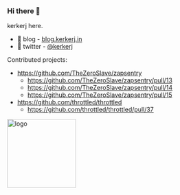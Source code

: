 ### Hi there 👋

kerkerj here.

- 📗 blog - [blog.kerkerj.in](https://blog.kerkerj.in)
- 🦉 twitter - [@kerkerj](https://twitter.com/kerkerj)

Contributed projects:
- https://github.com/TheZeroSlave/zapsentry
  - https://github.com/TheZeroSlave/zapsentry/pull/13
  - https://github.com/TheZeroSlave/zapsentry/pull/14
  - https://github.com/TheZeroSlave/zapsentry/pull/15
- https://github.com/throttled/throttled
  - https://github.com/throttled/throttled/pull/37

<img src="https://github-profile-trophy.vercel.app/?username=kerkerj&theme=flat&column=6" alt="logo" height="160" align="center" style="margin: auto; margin-bottom: 20px;" />
